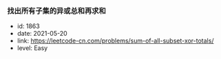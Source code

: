 ### 找出所有子集的异或总和再求和

* id: 1863
* date: 2021-05-20
* link: https://leetcode-cn.com/problems/sum-of-all-subset-xor-totals/
* level: Easy
